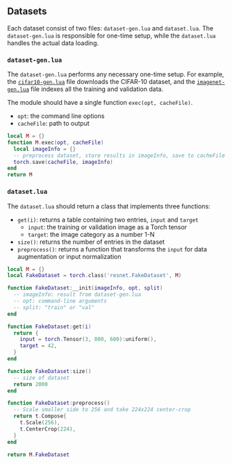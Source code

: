 ## Datasets

Each dataset consist of two files: `dataset-gen.lua` and `dataset.lua`. The `dataset-gen.lua` is responsible for one-time setup, while
the `dataset.lua` handles the actual data loading.

### `dataset-gen.lua`

The `dataset-gen.lua` performs any necessary one-time setup. For example, the [`cifar10-gen.lua`](cifar10-gen.lua) file downloads the CIFAR-10 dataset, and the [`imagenet-gen.lua`](imagenet-gen.lua) file indexes all the training and validation data.

The module should have a single function `exec(opt, cacheFile)`.
- `opt`: the command line options
- `cacheFile`: path to output 

```lua
local M = {}
function M.exec(opt, cacheFile)
  local imageInfo = {}
  -- preprocess dataset, store results in imageInfo, save to cacheFile
  torch.save(cacheFile, imageInfo)
end
return M
```

### `dataset.lua`

The `dataset.lua` should return a class that implements three functions:
- `get(i)`: returns a table containing two entries, `input` and `target`
  - `input`: the training or validation image as a Torch tensor
  - `target`: the image category as a number 1-N
- `size()`: returns the number of entries in the dataset
- `preprocess()`: returns a function that transforms the `input` for data augmentation or input normalization

```lua
local M = {}
local FakeDataset = torch.class('resnet.FakeDataset', M)

function FakeDataset:__init(imageInfo, opt, split)
  -- imageInfo: result from dataset-gen.lua
  -- opt: command-line arguments
  -- split: "train" or "val"
end

function FakeDataset:get(i)
  return {
    input = torch.Tensor(3, 800, 600):uniform(),
    target = 42,
  }
end

function FakeDataset:size()
  -- size of dataset
  return 2000 
end

function FakeDataset:preprocess()
  -- Scale smaller side to 256 and take 224x224 center-crop
  return t.Compose{
    t.Scale(256),
    t.CenterCrop(224),
  }
end

return M.FakeDataset
```
